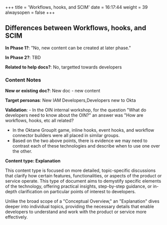 +++
title = 'Workflows, hooks, and SCIM'
date = 16:17:44
weight = 39
alwaysopen = false
+++

## Differences between Workflows, hooks, and SCIM

**In Phase 1?**: "No, new content can be created at later phase."

**In Phase 2?**: TBD

**Related to help docs?**: No, targetted towards developers



### Content Notes

**New or existing doc?**: New doc - new content

**Target personas**: New IAM Developers,Developers new to Okta

**Validation**: - In the OIN internal workshop, for the question "What do developers need to know about the OIN?" an answer was "How are workflows, hooks, etc all related?
- In the Oktane GroupIt game, inline hooks, event hooks, and workflow connector builders were all placed in similar groups.
- Based on the two above points, there is evidence we may need to contrast each of these technologies and describe when to use one over the other.

**Content type: Explanation**

This content type is focused on more detailed, topic-specific discussions that clarify how certain features, functionalities, or aspects of the product or service operate. This type of document aims to demystify specific elements of the technology, offering practical insights, step-by-step guidance, or in-depth clarification on particular points of interest to developers. 

Unlike the broad scope of a "Conceptual Overview," an "Explanation" dives deeper into individual topics, providing the necessary details that enable developers to understand and work with the product or service more effectively.


